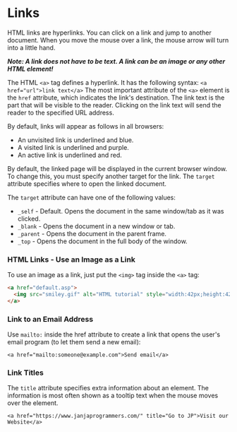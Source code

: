 # Links

HTML links are hyperlinks. You can click on a link and jump to another document. When you move the mouse over a link, the mouse arrow will turn into a little hand.

**_Note: A link does not have to be text. A link can be an image or any other HTML element!_**

The HTML `<a>` tag defines a hyperlink. It has the following syntax:
`<a href="url">link text</a>`
The most important attribute of the `<a>` element is the `href` attribute, which indicates the link's destination. The link text is the part that will be visible to the reader. Clicking on the link text will send the reader to the specified URL address.

By default, links will appear as follows in all browsers:

- An unvisited link is underlined and blue.
- A visited link is underlined and purple.
- An active link is underlined and red.

By default, the linked page will be displayed in the current browser window. To change this, you must specify another target for the link. The `target` attribute specifies where to open the linked document.

The `target` attribute can have one of the following values:

- `_self` - Default. Opens the document in the same window/tab as it was clicked.
- `_blank` - Opens the document in a new window or tab.
- `_parent` - Opens the document in the parent frame.
- `_top` - Opens the document in the full body of the window.

### HTML Links - Use an Image as a Link

To use an image as a link, just put the `<img>` tag inside the `<a>` tag:

```html
<a href="default.asp">
  <img src="smiley.gif" alt="HTML tutorial" style="width:42px;height:42px;" />
</a>
```

### Link to an Email Address

Use `mailto:` inside the href attribute to create a link that opens the user's email program (to let them send a new email):

```
<a href="mailto:someone@example.com">Send email</a>
```

### Link Titles

The `title` attribute specifies extra information about an element. The information is most often shown as a tooltip text when the mouse moves over the element.

```
<a href="https://www.janjaprogrammers.com/" title="Go to JP">Visit our Website</a>
```
